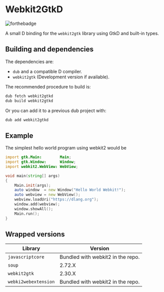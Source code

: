 # Webkit2GtkD

![forthebadge](https://forthebadge.com/images/badges/contains-cat-gifs.svg)

A small D binding for the `webkit2gtk` library using GtkD and built-in types.

## Building and dependencies

The dependencies are:

- `dub` and a compatible D compiler.
- `webkit2gtk` (Development version if available).

The recommended procedure to build is:

```bash
dub fetch webkit2gtkd
dub build webkit2gtkd
```

Or you can add it to a previous dub project with:

```bash
dub add webkit2gtkd
```

## Example

The simplest hello world program using webkit2 would be

```d
import gtk.Main:        Main;
import gtk.Window:      Window;
import webkit2.WebView: WebView;

void main(string[] args)
{
    Main.init(args);
    auto window  = new Window("Hello World Webkit!");
    auto webview = new WebView();
    webview.loadUri("https://dlang.org");
    window.add(webview);
    window.showAll();
    Main.run();
}
```

## Wrapped versions

| Library               | Version                           |
| --------------------- | --------------------------------- |
| `javascriptcore`      | Bundled with webkit2 in the repo. |
| `soup`                | 2.72.X                            |
| `webkit2gtk`          | 2.30.X                            |
| `webki2webextension`  | Bundled with webkit2 in the repo. |
